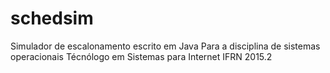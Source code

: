 # schedsim
Simulador de escalonamento escrito em Java
Para a disciplina de sistemas operacionais
Técnólogo em Sistemas para Internet IFRN 2015.2
